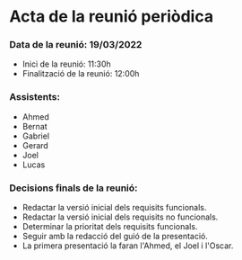 # Acta de la reunió periòdica

### Data de la reunió: 19/03/2022 
- Inici de la reunió: 11:30h 
- Finalització de la reunió: 12:00h 

### Assistents:
- Ahmed
- Bernat
- Gabriel
- Gerard
- Joel
- Lucas

### Decisions finals de la reunió:
- Redactar la versió inicial dels requisits funcionals.
- Redactar la versió inicial dels requisits no funcionals.
- Determinar la prioritat dels requisits funcionals.
- Seguir amb la redacció del guió de la presentació.
- La primera presentació la faran l'Ahmed, el Joel i l'Oscar.
